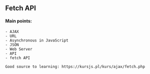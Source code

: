 <h2> Fetch API </h2>

<h4>Main points:</h4>
	
	- AJAX
	- URL
	- Asynchronous in JavaScript
	- JSON
	- Web Server
	- API
	- fetch API
		
	Good source to learning: https://kursjs.pl/kurs/ajax/fetch.php 
		
